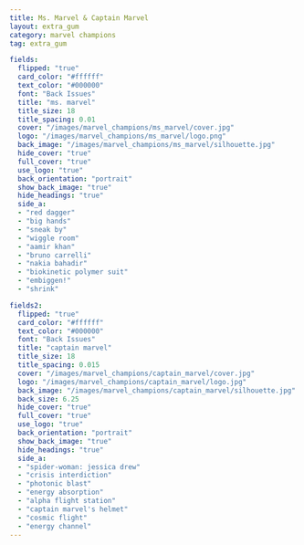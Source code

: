```yaml
---
title: Ms. Marvel & Captain Marvel
layout: extra_gum
category: marvel champions
tag: extra_gum

fields:
  flipped: "true"
  card_color: "#ffffff"
  text_color: "#000000"
  font: "Back Issues"
  title: "ms. marvel"
  title_size: 18
  title_spacing: 0.01
  cover: "/images/marvel_champions/ms_marvel/cover.jpg"
  logo: "/images/marvel_champions/ms_marvel/logo.png"
  back_image: "/images/marvel_champions/ms_marvel/silhouette.jpg"
  hide_cover: "true"
  full_cover: "true"
  use_logo: "true"
  back_orientation: "portrait"
  show_back_image: "true"
  hide_headings: "true"
  side_a:
  - "red dagger"
  - "big hands"
  - "sneak by"
  - "wiggle room"
  - "aamir khan"
  - "bruno carrelli"
  - "nakia bahadir"
  - "biokinetic polymer suit"
  - "embiggen!"
  - "shrink"

fields2:
  flipped: "true"
  card_color: "#ffffff"
  text_color: "#000000"
  font: "Back Issues"
  title: "captain marvel"
  title_size: 18
  title_spacing: 0.015
  cover: "/images/marvel_champions/captain_marvel/cover.jpg"
  logo: "/images/marvel_champions/captain_marvel/logo.jpg"
  back_image: "/images/marvel_champions/captain_marvel/silhouette.jpg"
  back_size: 6.25
  hide_cover: "true"
  full_cover: "true"
  use_logo: "true"
  back_orientation: "portrait"
  show_back_image: "true"
  hide_headings: "true"
  side_a:
  - "spider-woman: jessica drew"
  - "crisis interdiction"
  - "photonic blast"
  - "energy absorption"
  - "alpha flight station"
  - "captain marvel's helmet"
  - "cosmic flight"
  - "energy channel"
---
```

